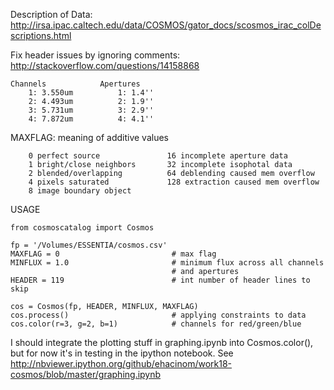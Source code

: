 Description of Data:
http://irsa.ipac.caltech.edu/data/COSMOS/gator_docs/scosmos_irac_colDescriptions.html
    
Fix header issues by ignoring comments:
http://stackoverflow.com/questions/14158868

    Channels            Apertures
        1: 3.550um          1: 1.4''
        2: 4.493um          2: 1.9''            
        3: 5.731um          3: 2.9''
        4: 7.872um          4: 4.1''

MAXFLAG: meaning of additive values

        0 perfect source               16 incomplete aperture data
        1 bright/close neighbors       32 incomplete isophotal data
        2 blended/overlapping          64 deblending caused mem overflow
        4 pixels saturated             128 extraction caused mem overflow
        8 image boundary object

USAGE

    from cosmoscatalog import Cosmos
    
    fp = '/Volumes/ESSENTIA/cosmos.csv'
    MAXFLAG = 0                         # max flag
    MINFLUX = 1.0                       # minimum flux across all channels 
                                        # and apertures
    HEADER = 119                        # int number of header lines to skip

    cos = Cosmos(fp, HEADER, MINFLUX, MAXFLAG)
    cos.process()                       # applying constraints to data
    cos.color(r=3, g=2, b=1)            # channels for red/green/blue


I should integrate the plotting stuff in graphing.ipynb into Cosmos.color(), but for now it's in testing in the ipython notebook. See http://nbviewer.ipython.org/github/ehacinom/work18-cosmos/blob/master/graphing.ipynb

